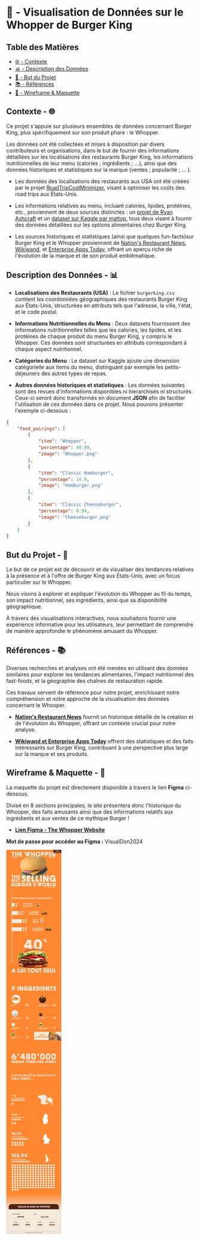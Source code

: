 # 🍔 - Visualisation de Données sur le Whopper de Burger King

## Table des Matières
- [🌐 - Contexte](#contexte--)
- [📊 - Description des Données](#description-des-données--)
- [🎯 - But du Projet](#but-du-projet--)
- [📚 - Références](#références--)
- [📎 - Wireframe & Maquette](#wireframe--maquette--)

## Contexte - 🌐

Ce projet s'appuie sur plusieurs ensembles de données concernant Burger King, plus spécifiquement sur son produit phare : le Whopper. 

Les données ont été collectées et mises à disposition par divers contributeurs et organisations, dans le but de fournir des informations détaillées sur les localisations des restaurants Burger King, les informations nutritionnelles de leur menu (calories ; ingrédients ; ...), ainsi que des données historiques et statistiques sur la marque (ventes ; popularité ; ... ). 

- Les données des localisations des restaurants aux USA ont été créées par le projet [RoadTripCostMinimizer](https://github.com/tywin1104/RoadTripCostMinimizer), visant à optimiser les coûts des road trips aux États-Unis.

- Les informations relatives au menu, incluant calories, lipides, protéines, etc., proviennent de deux sources distinctes : un [projet de Ryan Ashcraft](https://github.com/ryanashcraft/restaurant-nutrition-data) et un [dataset sur Kaggle par mattop](https://www.kaggle.com/datasets/mattop/burger-king-menu-nutrition-data), tous deux visant à fournir des données détaillées sur les options alimentaires chez Burger King.

- Les sources historiques et statistiques (ainsi que quelques fun-facts)sur Burger King et le Whopper proviennent de [Nation's Restaurant News](https://www.nrn.com/latest-headlines/history-burger-kings-whopper), [Wikiwand](https://www.wikiwand.com/en/Whopper), et [Enterprise Apps Today](https://www.enterpriseappstoday.com/stats/burger-king-statistics.html), offrant un aperçu riche de l'évolution de la marque et de son produit emblématique.

## Description des Données - 📊

- **Localisations des Restaurants (USA)** : Le fichier `burgerking.csv` contient les coordonnées géographiques des restaurants Burger King aux États-Unis, structurées en attributs tels que l'adresse, la ville, l'état, et le code postal.

- **Informations Nutritionnelles du Menu** : Deux datasets fournissent des informations nutritionnelles telles que les calories, les lipides, et les protéines de chaque produit du menu Burger King, y compris le Whopper. Ces données sont structurées en attributs correspondant à chaque aspect nutritionnel.

- **Catégories du Menu** : Le dataset sur Kaggle ajoute une dimension catégorielle aux items du menu, distinguant par exemple les petits-déjeuners des autres types de repas.

- **Autres données historiques et statistiques** : Les données suivantes sont des revues d'informations disponibles ni hierarchisés ni structurés. Ceux-ci seront donc transformés en document **JSON** afin de faciliter l'utilisation de ces données dans ce projet. Nous pouvons présenter l'exemple ci-dessous :

```json
{
    "food_pairings": [
        {
            "item": "Whopper",
            "percentage": 40.09,
            "image": "Whopper.png"
        },
        {
            "item": "Classic Hamburger",
            "percentage": 14.9,
            "image": "Hamburger.png"
        },
        {
            "item": "Classic Cheeseburger",
            "percentage": 9.94,
            "image": "Cheeseburger.png"
        }
    ]
}
```

## But du Projet - 🎯

Le but de ce projet est de découvrir et de visualiser des tendances relatives à la présence et à l'offre de Burger King aux États-Unis, avec un focus particulier sur le Whopper. 

Nous visons à explorer et expliquer l'évolution du Whopper au fil du temps, son impact nutritionnel, ses ingrédients, ainsi que sa disponibilité géographique. 

À travers des visualisations interactives, nous souhaitons fournir une expérience informative pour les utilisateurs, leur permettant de comprendre de manière approfondie le phénomène amusant du Whopper.

## Références - 📚

Diverses recherches et analyses ont été menées en utilisant des données similaires pour explorer les tendances alimentaires, l'impact nutritionnel des fast-foods, et la géographie des chaînes de restauration rapide. 

Ces travaux servent de référence pour notre projet, enrichissant notre compréhension et notre approche de la visualisation des données concernant le Whooper.

- [**Nation's Restaurant News**](https://www.nrn.com/news) fournit un historique détaillé de la création et de l'évolution du Whopper, offrant un contexte crucial pour notre analyse.

- [**Wikiwand et Enterprise Apps Today**](https://www.wikiwand.com/en/Burger_King) offrent des statistiques et des faits intéressants sur Burger King, contribuant à une perspective plus large sur la marque et ses produits.

## Wireframe & Maquette - 📎

La maquette du projet est directement disponible à travers le lien **Figma** ci-dessous. 

Divisé en 8 sections principales, le site présentera donc l'historique du Whooper, des faits amusants ainsi que des informations relatifs aux ingrédients et aux ventes de ce mythique Burger ! 

- [**Lien Figma - The Whopper Website**](https://www.figma.com/file/LmaBj2DxoS5HoMbhOivfTn/WireFrame?type=design&node-id=0%3A1&mode=design&t=cUsSzApgxs0iYccy-1)
  
**Mot de passe pour accéder au Figma :** VisualDon2024

![Maquette deu Whopper-Website](maquette_whopper_visualdon.jpg)